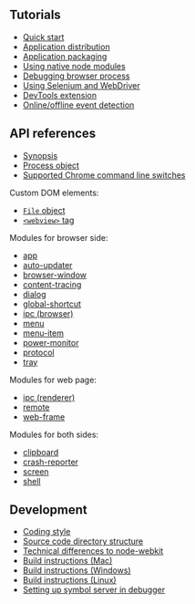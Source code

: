 ## Tutorials

* [Quick start](tutorial/quick-start.md)
* [Application distribution](tutorial/application-distribution.md)
* [Application packaging](tutorial/application-packaging.md)
* [Using native node modules](tutorial/using-native-node-modules.md)
* [Debugging browser process](tutorial/debugging-browser-process.md)
* [Using Selenium and WebDriver](tutorial/using-selenium-and-webdriver.md)
* [DevTools extension](tutorial/devtools-extension.md)
* [Online/offline event detection](tutorial/online-offline-events.md)

## API references

* [Synopsis](api/synopsis.md)
* [Process object](api/process.md)
* [Supported Chrome command line switches](api/chrome-command-line-switches.md)

Custom DOM elements:

* [`File` object](api/file-object.md)
* [`<webview>` tag](api/web-view-tag.md)

Modules for browser side:

* [app](api/app.md)
* [auto-updater](api/auto-updater.md)
* [browser-window](api/browser-window.md)
* [content-tracing](api/content-tracing.md)
* [dialog](api/dialog.md)
* [global-shortcut](api/global-shortcut.md)
* [ipc (browser)](api/ipc-browser.md)
* [menu](api/menu.md)
* [menu-item](api/menu-item.md)
* [power-monitor](api/power-monitor.md)
* [protocol](api/protocol.md)
* [tray](api/tray.md)

Modules for web page:

* [ipc (renderer)](api/ipc-renderer.md)
* [remote](api/remote.md)
* [web-frame](api/web-frame.md)

Modules for both sides:

* [clipboard](api/clipboard.md)
* [crash-reporter](api/crash-reporter.md)
* [screen](api/screen.md)
* [shell](api/shell.md)

## Development

* [Coding style](development/coding-style.md)
* [Source code directory structure](development/source-code-directory-structure.md)
* [Technical differences to node-webkit](development/atom-shell-vs-node-webkit.md)
* [Build instructions (Mac)](development/build-instructions-mac.md)
* [Build instructions (Windows)](development/build-instructions-windows.md)
* [Build instructions (Linux)](development/build-instructions-linux.md)
* [Setting up symbol server in debugger](development/setting-up-symbol-server.md)
